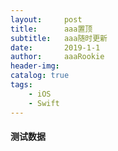 ```yaml
---
layout:     post
title:      aaa置顶
subtitle:   aaa随时更新
date:       2019-1-1
author:     aaaRookie
header-img: 
catalog: true
tags:
    - iOS
    - Swift
---
```


#### 测试数据